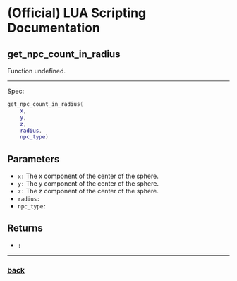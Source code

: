 
# (Official) LUA Scripting Documentation

## get_npc_count_in_radius

Function undefined.

___

Spec:

```lua
get_npc_count_in_radius(
	x,
	y,
	z,
	radius,
	npc_type)
```

## Parameters

- `x:` The x component of the center of the sphere.
- `y:` The y component of the center of the sphere.
- `z:` The z component of the center of the sphere.
- `radius:` 
- `npc_type:` 

## Returns

- `:` 

___

### [back](../other)
